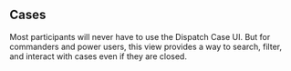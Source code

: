 ## Cases

Most participants will never have to use the Dispatch Case UI. But for commanders and power users, this view provides a way to search, filter, and interact with cases even if they are closed.

